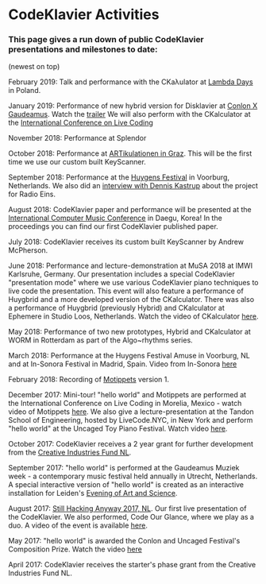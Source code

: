 # CodeKlavier Activities
### This page gives a run down of public CodeKlavier presentations and milestones to date: 
(newest on top)

February 2019: Talk and performance with the CKaλulator at [Lambda Days](http://www.lambdadays.org/lambdadays2019) in Poland.

January 2019: Performance of new hybrid version for Disklavier at [Conlon X Gaudeamus](https://gaudeamus.nl/events/gaudeamus-x-conlon-disklavier-projection-works/). Watch the [trailer](https://drive.google.com/file/d/1_IZ2OyttF5yVMxsXt9oTTatKtjRafIaY/view) We will also perform with the CKalculator at the [International Conference on Live Coding](http://iclc.livecodenetwork.org/2019/ingles.html)

November 2018: Performance at Splendor

October 2018: Performance at [ARTikulationen in Graz](http://doctorartium.kug.ac.at/pdf/ARTikulationen2018Programm3.pdf). This will be the first time we use our custom built KeyScanner.

September 2018: Performance at the [Huygens Festival](https://huygensfestival.nl/) in Voorburg, Netherlands. We also did an [interview with Dennis Kastrup](https://www.radioeins.de/programm/sendungen/modo1316/strom-und-drang/codeklavier.html) about the project for Radio Eins.

August 2018: CodeKlavier paper and performance will be presented at the [International Computer Music Conference](https://icmc2018.org/) in Daegu, Korea! In the proceedings you can find our first CodeKlavier published paper.

July 2018: CodeKlavier receives its custom built KeyScanner by Andrew McPherson.

June 2018: Performance and lecture-demonstration at MuSA 2018 at IMWI Karlsruhe, Germany. Our presentation includes a special CodeKlavier "presentation mode" where we use various CodeKlavier piano techniques to live code the presentation. This event will also feature a performance of Huygbrid and a more developed version of the CKalculator.
There was also a performance of Huygbrid (previously Hybrid) and CKalculator at Ephemere in Studio Loos, Netherlands. Watch the video of CKalculator [here](https://youtu.be/Ea4pUYqb8BA).

May 2018: Performance of two new prototypes, Hybrid and CKalculator at WORM in Rotterdam as part of the Algo~rhythms series. 

March 2018: Performance at the Huygens Festival Amuse in Voorburg, NL and at In-Sonora Festival in Madrid, Spain. Video from In-Sonora [here]( https://www.youtube.com/watch?v=F5O_WUdtOqY&t=5149s)

February 2018: Recording of [Motippets](https://youtu.be/nzsW1w38JEc) version 1.

December 2017: Mini-tour! "hello world" and Motippets are performed at the International Conference on Live Coding in Morelia, Mexico - watch video of Motippets [here](https://youtu.be/Kk71xkodu0k). We also give a lecture-presentation at the Tandon School of Engineering, hosted by LiveCode.NYC, in New York and perform "hello world" at the Uncaged Toy Piano Festival. Watch video [here](https://youtu.be/N_Vpo5jzH_c).

October 2017: CodeKlavier receives a 2 year grant for further development from the [Creative Industries Fund NL](http://m.stimuleringsfonds.nl/nl/toekenningen/codeklavier/4410/).

September 2017: "hello world" is performed at the Gaudeamus Muziek week - a contemporary music festival held annually in Utrecht, Netherlands. A special interactive version of "hello world" is created as an interactive installation for Leiden's [Evening of Art and Science](http://nachtvankunstenkennis.nl/act/codeklavier). 

August 2017: [Still Hacking Anyway 2017, NL](https://sha2017.org/).
Our first live presentation of the CodeKlavier. We also performed, Code Our Glance, where we play as a duo. A video of the event is available [here](https://youtu.be/efU7trVAPvA).

May 2017: "hello world" is awarded the Conlon and Uncaged Festival's Composition Prize. Watch the video [here](https://youtu.be/ytpB8FB6VTU)

April 2017: CodeKlavier receives the starter's phase grant from the Creative Industries Fund NL.
